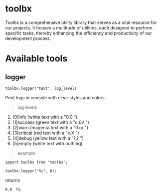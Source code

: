 # toolbx
Toolbx is a comprehensive utility library that serves as a vital resource for our projects. It houses a multitude of utilities, each designed to perform specific tasks, thereby enhancing the efficiency and productivity of our development process.

# Available tools

## logger

```toolbx.logger("text", log_level)```

Print logs in console with clear styles and colors.

> log levels

1. [0]info (white text with a "0.0 ")
2. [1]success (green text with a "o.0√ ")
3. [2]warn (magenta text with a "0.o/ ")
4. [3]critical (red text with a "x.X ")
5. [4]debug (yellow text with a "?.? ")
6. [5]empty (white text with nothing)

> example

```
import toolbx from "toolbx";

toolbx.logger("hi", 0);
```

returns

```
0.0  hi
```
